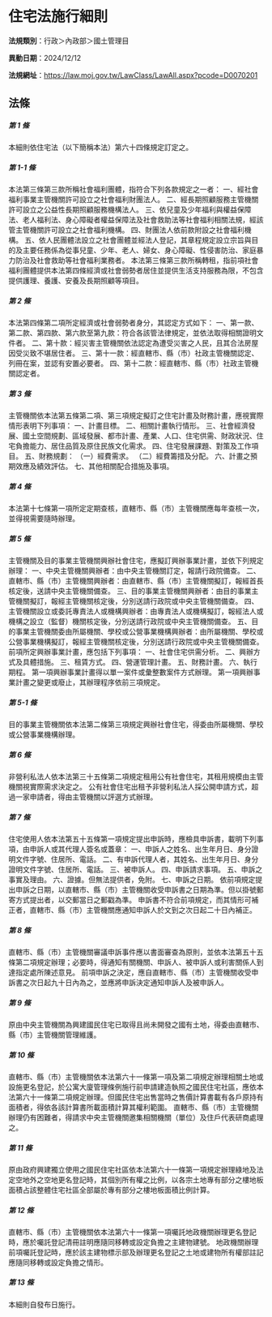 # 住宅法施行細則

**法規類別**：行政＞內政部＞國土管理目

**異動日期**：2024/12/12  

**法規網址**：https://law.moj.gov.tw/LawClass/LawAll.aspx?pcode=D0070201





## 法條
##### 第 1 條
本細則依住宅法（以下簡稱本法）第六十四條規定訂定之。

##### 第 1-1 條
本法第三條第三款所稱社會福利團體，指符合下列各款規定之一者：
一、經社會福利事業主管機關許可設立之社會福利財團法人。
二、經長期照顧服務主管機關許可設立之公益性長期照顧服務機構法人。
三、依兒童及少年福利與權益保障法、老人福利法、身心障礙者權益保障法及社會救助法等社會福利相關法規，經該管主管機關許可設立之社會福利機構。
四、財團法人依前款附設之社會福利機構。
五、依人民團體法設立之社會團體並經法人登記，其章程規定設立宗旨與目的及主要任務係為從事兒童、少年、老人、婦女、身心障礙、性侵害防治、家庭暴力防治及社會救助等社會福利業務者。
本法第三條第三款所稱轉租，指前項社會福利團體提供本法第四條經濟或社會弱勢者居住並提供生活支持服務為限，不包含提供護理、養護、安養及長期照顧等項目。

##### 第 2 條
本法第四條第二項所定經濟或社會弱勢者身分，其認定方式如下：
一、第一款、第二款、第四款、第六款至第九款：符合各該管法律規定，並依法取得相關證明文件者。
二、第十款：經災害主管機關依法認定為遭受災害之人民，且其合法房屋因受災致不堪居住者。
三、第十一款：經直轄市、縣（市）社政主管機關認定、列冊在案，並認有安置必要者。
四、第十二款：經直轄市、縣（市）社政主管機關認定者。

##### 第 3 條
主管機關依本法第五條第二項、第三項規定擬訂之住宅計畫及財務計畫，應視實際情形表明下列事項：
一、計畫目標。
二、相關計畫執行情形。
三、社會經濟發展、國土空間規劃、區域發展、都市計畫、產業、人口、住宅供需、財政狀況、住宅負擔能力、居住品質及原住民族文化需求。
四、住宅發展課題、對策及工作項目。
五、財務規劃：
（一）經費需求。
（二）經費籌措及分配。
六、計畫之預期效應及績效評估。
七、其他相關配合措施及事項。

##### 第 4 條
本法第十七條第一項所定定期查核，直轄市、縣（市）主管機關應每年查核一次，並得視需要隨時辦理。

##### 第 5 條
主管機關及目的事業主管機關興辦社會住宅，應擬訂興辦事業計畫，並依下列規定辦理：
一、中央主管機關興辦者：由中央主管機關訂定，報請行政院備查。
二、直轄市、縣（市）主管機關興辦者：由直轄市、縣（市）主管機關擬訂，報經首長核定後，送請中央主管機關備查。
三、目的事業主管機關興辦者：由目的事業主管機關擬訂，報經主管機關核定後，分別送請行政院或中央主管機關備查。
四、主管機關設立或委託專責法人或機構興辦者：由專責法人或機構擬訂，報經法人或機構之設立（監督）機關核定後，分別送請行政院或中央主管機關備查。
五、目的事業主管機關委由所屬機關、學校或公營事業機構興辦者：由所屬機關、學校或公營事業機構擬訂，報經主管機關核定後，分別送請行政院或中央主管機關備查。
前項所定興辦事業計畫，應包括下列事項：
一、社會住宅供需分析。
二、興辦方式及具體措施。
三、租賃方式。
四、營運管理計畫。
五、財務計畫。
六、執行期程。
第一項興辦事業計畫得以單一案件或彙整數案件方式辦理。
第一項興辦事業計畫之變更或廢止，其辦理程序依前三項規定。

##### 第 5-1 條
目的事業主管機關依本法第二條第三項規定興辦社會住宅，得委由所屬機關、學校或公營事業機構辦理。

##### 第 6 條
非營利私法人依本法第三十五條第二項規定租用公有社會住宅，其租用規模由主管機關視實際需求決定之。
公有社會住宅出租予非營利私法人採公開申請方式，超過一家申請者，得由主管機關以評選方式辦理。

##### 第 7 條
住宅使用人依本法第五十五條第一項規定提出申訴時，應檢具申訴書，載明下列事項，由申訴人或其代理人簽名或蓋章：
一、申訴人之姓名、出生年月日、身分證明文件字號、住居所、電話。
二、有申訴代理人者，其姓名、出生年月日、身分證明文件字號、住居所、電話。
三、被申訴人。
四、申訴請求事項。
五、申訴之事實及理由。
六、證據。但無法提供者，免附。
七、申訴之日期。
依前項規定提出申訴之日期，以直轄市、縣（市）主管機關收受申訴書之日期為準。但以掛號郵寄方式提出者，以交郵當日之郵戳為準。
申訴書不符合前項規定，而其情形可補正者，直轄市、縣（市）主管機關應通知申訴人於文到之次日起二十日內補正。

##### 第 8 條
直轄市、縣（市）主管機關審議申訴事件應以書面審查為原則，並依本法第五十五條第二項規定辦理；必要時，得通知有關機關、申訴人、被申訴人或利害關係人到達指定處所陳述意見。
前項申訴之決定，應自直轄市、縣（市）主管機關收受申訴書之次日起九十日內為之，並應將申訴決定通知申訴人及被申訴人。

##### 第 9 條
原由中央主管機關為興建國民住宅已取得且尚未開發之國有土地，得委由直轄市、縣（市）主管機關管理維護。

##### 第 10 條
直轄市、縣（市）主管機關依本法第六十一條第一項及第二項規定辦理相關土地或設施更名登記，於公寓大廈管理條例施行前申請建造執照之國民住宅社區，應依本法第六十一條第二項規定辦理。但國民住宅出售當時之售價計算書載有各戶原持有面積者，得依各該計算書所載面積計算其權利範圍。
直轄市、縣（市）主管機關辦理仍有困難者，得請求中央主管機關邀集相關機關（單位）及住戶代表研商處理之。

##### 第 11 條
原由政府興建獨立使用之國民住宅社區依本法第六十一條第一項規定辦理綠地及法定空地外之空地更名登記時，其個別所有權之比例，以各宗土地專有部分之樓地板面積占該整體住宅社區全部屬於專有部分之樓地板面積比例計算。

##### 第 12 條
直轄市、縣（市）主管機關依本法第六十一條第一項囑託地政機關辦理更名登記時，應於囑託登記清冊註明應隨同移轉或設定負擔之主建物建號。
地政機關辦理前項囑託登記時，應於該主建物標示部及辦理更名登記之土地或建物所有權部註記應隨同移轉或設定負擔之情形。

##### 第 13 條
本細則自發布日施行。


